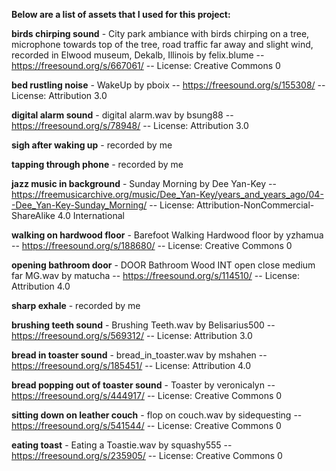 **Below are a list of assets that I used for this project:**

**birds chirping sound** - City park ambiance with birds chirping on a tree, microphone towards top of the tree, road traffic far away and slight wind, recorded in Elwood museum, Dekalb, Illinois by felix.blume -- https://freesound.org/s/667061/ -- License: Creative Commons 0

**bed rustling noise** - WakeUp by pboix -- https://freesound.org/s/155308/ -- License: Attribution 3.0

**digital alarm sound** - digital alarm.wav by bsung88 -- https://freesound.org/s/78948/ -- License: Attribution 3.0

**sigh after waking up** - recorded by me

**tapping through phone** - recorded by me

**jazz music in background** - Sunday Morning by Dee Yan-Key -- https://freemusicarchive.org/music/Dee_Yan-Key/years_and_years_ago/04--Dee_Yan-Key-Sunday_Morning/ -- License: Attribution-NonCommercial-ShareAlike 4.0 International

**walking on hardwood floor** - Barefoot Walking Hardwood floor by yzhamua -- https://freesound.org/s/188680/ -- License: Creative Commons 0

**opening bathroom door** - DOOR Bathroom Wood INT open close medium far MG.wav by matucha -- https://freesound.org/s/114510/ -- License: Attribution 4.0

**sharp exhale** - recorded by me

**brushing teeth sound** - Brushing Teeth.wav by Belisarius500 -- https://freesound.org/s/569312/ -- License: Attribution 3.0

**bread in toaster sound** - bread_in_toaster.wav by mshahen -- https://freesound.org/s/185451/ -- License: Attribution 4.0

**bread popping out of toaster sound** - Toaster by veronicalyn -- https://freesound.org/s/444917/ -- License: Creative Commons 0

**sitting down on leather couch** - flop on couch.wav by sidequesting -- https://freesound.org/s/541544/ -- License: Creative Commons 0

**eating toast** - Eating a Toastie.wav by squashy555 -- https://freesound.org/s/235905/ -- License: Creative Commons 0
